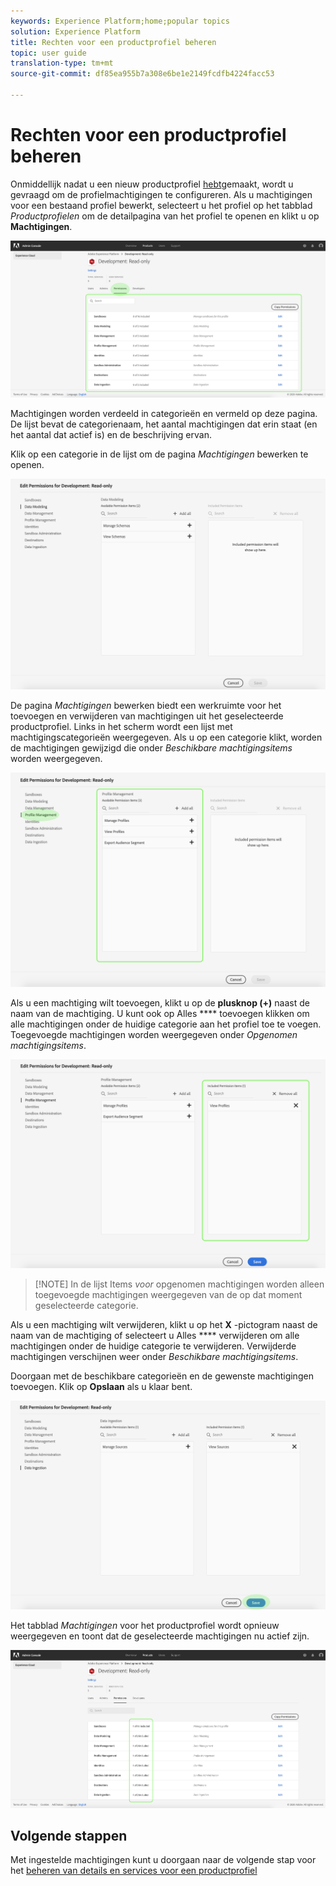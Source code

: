 ```yaml
---
keywords: Experience Platform;home;popular topics
solution: Experience Platform
title: Rechten voor een productprofiel beheren
topic: user guide
translation-type: tm+mt
source-git-commit: df85ea955b7a308e6be1e2149fcdfb4224facc53

---
```



# Rechten voor een productprofiel beheren

Onmiddellijk nadat u een nieuw productprofiel [hebt](#create-a-new-product-profile)gemaakt, wordt u gevraagd om de profielmachtigingen te configureren. Als u machtigingen voor een bestaand profiel bewerkt, selecteert u het profiel op het tabblad *Productprofielen* om de detailpagina van het profiel te openen en klikt u op **Machtigingen**.

![profielmachtigingen](../images/profile-permissions.png)

Machtigingen worden verdeeld in categorieën en vermeld op deze pagina. De lijst bevat de categorienaam, het aantal machtigingen dat erin staat (en het aantal dat actief is) en de beschrijving ervan.

Klik op een categorie in de lijst om de pagina *Machtigingen* bewerken te openen.

![bewerkingsmachtigingen](../images/edit-permissions.png)

De pagina *Machtigingen* bewerken biedt een werkruimte voor het toevoegen en verwijderen van machtigingen uit het geselecteerde productprofiel. Links in het scherm wordt een lijst met machtigingscategorieën weergegeven. Als u op een categorie klikt, worden de machtigingen gewijzigd die onder *Beschikbare machtigingsitems* worden weergegeven.

![change-permissions-categorie](../images/change-permissions-category.png)

Als u een machtiging wilt toevoegen, klikt u op de **plusknop (+)** naast de naam van de machtiging. U kunt ook op Alles **** toevoegen klikken om alle machtigingen onder de huidige categorie aan het profiel toe te voegen. Toegevoegde machtigingen worden weergegeven onder *Opgenomen machtigingsitems*.

![add-permissions](../images/add-permissions.png)

>[!NOTE] In de lijst Items *voor* opgenomen machtigingen worden alleen toegevoegde machtigingen weergegeven van de op dat moment geselecteerde categorie.

Als u een machtiging wilt verwijderen, klikt u op het **X** -pictogram naast de naam van de machtiging of selecteert u Alles **** verwijderen om alle machtigingen onder de huidige categorie te verwijderen. Verwijderde machtigingen verschijnen weer onder *Beschikbare machtigingsitems*.

Doorgaan met de beschikbare categorieën en de gewenste machtigingen toevoegen. Klik op **Opslaan** als u klaar bent.

![rechten voltooien](../images/permissions-finish.png)

Het tabblad *Machtigingen* voor het productprofiel wordt opnieuw weergegeven en toont dat de geselecteerde machtigingen nu actief zijn.

![added-permissions](../images/added-permissions.png)

## Volgende stappen

Met ingestelde machtigingen kunt u doorgaan naar de volgende stap voor het [beheren van details en services voor een productprofiel](details-and-services.md)